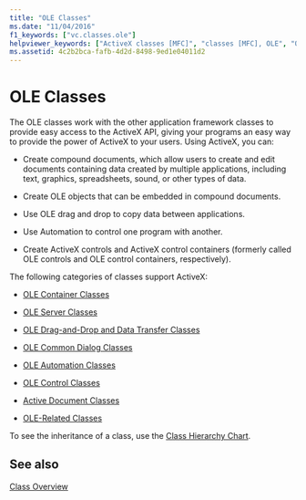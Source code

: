 ```yaml
---
title: "OLE Classes"
ms.date: "11/04/2016"
f1_keywords: ["vc.classes.ole"]
helpviewer_keywords: ["ActiveX classes [MFC]", "classes [MFC], OLE", "OLE classes [MFC]", "OLE [MFC], classes"]
ms.assetid: 4c2b2bca-fafb-4d2d-8498-9ed1e04011d2
---
```

# OLE Classes

The OLE classes work with the other application framework classes to provide easy access to the ActiveX API, giving your programs an easy way to provide the power of ActiveX to your users. Using ActiveX, you can:

- Create compound documents, which allow users to create and edit documents containing data created by multiple applications, including text, graphics, spreadsheets, sound, or other types of data.

- Create OLE objects that can be embedded in compound documents.

- Use OLE drag and drop to copy data between applications.

- Use Automation to control one program with another.

- Create ActiveX controls and ActiveX control containers (formerly called OLE controls and OLE control containers, respectively).

The following categories of classes support ActiveX:

- [OLE Container Classes](ole-container-classes.md)

- [OLE Server Classes](ole-server-classes.md)

- [OLE Drag-and-Drop and Data Transfer Classes](ole-drag-and-drop-and-data-transfer-classes.md)

- [OLE Common Dialog Classes](ole-common-dialog-classes.md)

- [OLE Automation Classes](ole-automation-classes.md)

- [OLE Control Classes](ole-control-classes.md)

- [Active Document Classes](active-document-classes.md)

- [OLE-Related Classes](ole-related-classes.md)

To see the inheritance of a class, use the [Class Hierarchy Chart](hierarchy-chart.md).

## See also

[Class Overview](class-library-overview.md)
